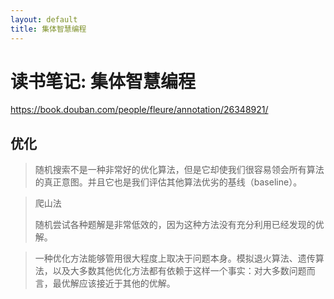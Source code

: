 ```yaml
---
layout: default
title: 集体智慧编程
---
```


# 读书笔记: 集体智慧编程

<https://book.douban.com/people/fleure/annotation/26348921/>
## 优化

> 随机搜索不是一种非常好的优化算法，但是它却使我们很容易领会所有算法的真正意图。并且它也是我们评估其他算法优劣的基线（baseline）。
>



> 爬山法
>
> 随机尝试各种题解是非常低效的，因为这种方法没有充分利用已经发现的优解。
>



> 一种优化方法能够管用很大程度上取决于问题本身。模拟退火算法、遗传算法，以及大多数其他优化方法都有依赖于这样一个事实：对大多数问题而言，最优解应该接近于其他的优解。
>
